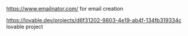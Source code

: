 https://www.emailnator.com/ 
for email creation 

https://lovable.dev/projects/d6f31202-9803-4e19-ab4f-134fb319334c
lovable project
